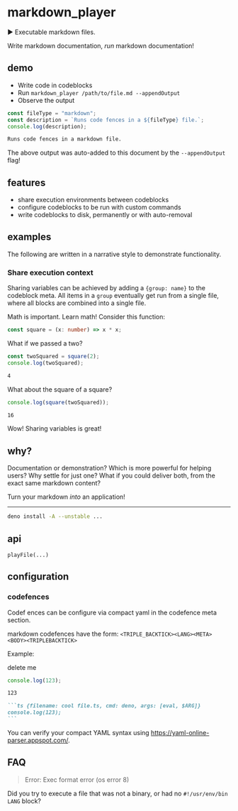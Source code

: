 # markdown_player

▶️ Executable markdown files.

Write markdown documentation, _run_ markdown documentation!

## demo

- Write code in codeblocks
- Run `markdown_player /path/to/file.md --appendOutput`
- Observe the output

```ts
const fileType = "markdown";
const description = `Runs code fences in a ${fileType} file.`;
console.log(description);
```

```txt {skipRun: true, output: true}
Runs code fences in a markdown file.
```

The above output was auto-added to this document by the `--appendOutput` flag!

## features

- share execution environments between codeblocks
- configure codeblocks to be run with custom commands
- write codeblocks to disk, permanently or with auto-removal

## examples

The following are written in a narrative style to demonstrate functionality.

### Share execution context

Sharing variables can be achieved by adding a `{group: name}` to the codeblock
meta. All items in a `group` eventually get run from a single file, where all
blocks are combined into a single file.

Math is important. Learn math! Consider this function:

```ts {group: group_demo}
const square = (x: number) => x * x;
```

What if we passed a two?

```ts {group: group_demo}
const twoSquared = square(2);
console.log(twoSquared);
```

```txt {skipRun: true, output: true}
4
```

What about the square of a square?

```ts {group: group_demo}
console.log(square(twoSquared));
```

```txt {skipRun: true, output: true}
16
```

Wow! Sharing variables is great!

## why?

Documentation or demonstration? Which is more powerful for helping users? Why
settle for just one? What if you could deliver both, from the exact same
markdown content?

Turn your markdown _into_ an application!

---

```sh {skipRun: true}
deno install -A --unstable ...
```

## api

`playFile(...)`

## configuration

### codefences

Codef ences can be configure via compact yaml in the codefence meta section.

markdown codefences have the form:
`<TRIPLE_BACKTICK><LANG><META><BODY><TRIPLEBACKTICK>`

Example:

delete me

```ts {file: {name: cool file.ts, autoRemove: true}, cmd: deno, args: [eval, $ARG]}
console.log(123);
```

```txt {skipRun: true, output: true}
123
```

````md
```ts {filename: cool file.ts, cmd: deno, args: [eval, $ARG]}
console.log(123);
```
````

You can verify your compact YAML syntax using
https://yaml-online-parser.appspot.com/.

## FAQ

> Error: Exec format error (os error 8)

Did you try to execute a file that was not a binary, or had no
`#!/usr/env/bin LANG` block?
